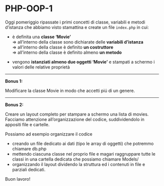 # PHP-OOP-1

Oggi pomeriggio ripassate i primi concetti di classe, variabili e metodi d’istanza che abbiamo visto stamattina e create un file `index.php` in cui:
- è definita una **classe ‘Movie’**<br>
   => all’interno della classe sono dichiarate delle **variabili d’istanza**<br>
   => all’interno della classe è definito **un costruttore**<br>
   => all’interno della classe è definito almeno **un metodo**

- vengono **istanziati almeno due oggetti ‘Movie’** e stampati a schermo i valori delle relative proprietà

***
**Bonus 1:**

Modificare la classe Movie in modo che accetti piú di un genere.

***
**Bonus 2:**

Creare un layout completo per stampare a schermo una lista di movies.<br>
Facciamo attenzione all’organizzazione del codice, suddividendolo in appositi file e cartelle.<br> 

Possiamo ad esempio organizzare il codice
- creando un file dedicato ai dati (tipo le array di oggetti) che potremmo chiamare db.php
- mettendo ciascuna classe nel proprio file e magari raggruppare tutte le classi in una cartella dedicata che possiamo chiamare Models/
- organizzando il layout dividendo la struttura ed i contenuti in file e parziali dedicati.

Buon lavoro!